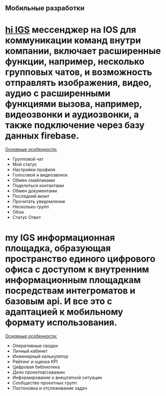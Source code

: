 ## Мобильные разработки


# <a href="https://apps.apple.com/ru/app/hi-igs/id1531138108"> hi IGS</a> мессенджер на IOS для коммуникации команд внутри компании, включает расширенные функции, например, несколько групповых чатов, и возможность отправлять изображения, видео, аудио с расширенными функциями вызова, например, видеозвонки и аудиозвонки, а также подключение через базу данных firebase.

<a href="https://github.com/lev8ib/portfolio/blob/main/mobile%20development/messenger%20hi%20IGS.pdf"> Основные особенности:</a>
- Групповой чат
- Мой статус
- Настройки профиля
- Голосовой и видеозвонок
- Обмен смайликами
- Поделиться контактами
- Обмен документами
- Последний визит
- Прочитать уведомление
- Несколько групп
- Обои
- Статус Ответ

# my IGS информационная площадка, образующая пространство единого цифрового офиса с доступом к внутренним информационным площадкам посредствам интегроматов и базовым api. И все это с адаптацией к мобильному формату использования. 

<a href="https://github.com/lev8ib/portfolio/blob/main/mobile%20development/messenger%20hi%20IGS.pdf"> Основные особенности:</a>
- Оперативные сводки
- Личный кабинет
- Инженерный калькулятор 
- Рейтинг и оценка KPI
- Цифровая библиотека
- Дело проектов/скважин
- Информирование о внештатной ситуации
- Сообщество проектных групп
- Постоновка и отслеживание задач


